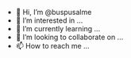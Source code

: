 - 👋 Hi, I’m @buspusalme
- 👀 I’m interested in ...
- 🌱 I’m currently learning ...
- 💞️ I’m looking to collaborate on ...
- 📫 How to reach me ...

<!---
buspusalme/buspusalme is a ✨ special ✨ repository because its `README.md` (this file) appears on your GitHub profile.
You can click the Preview link to take a look at your changes.
--->
